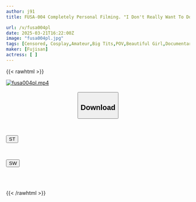 ```yaml
---
author: j91
title: FUSA-004 Completely Personal Filming. "I Don't Really Want To Do It, But..." This Is The Reality. Cosplayer Who Gets Fucked For Free By A Man She Doesn't Like. Secret Footage Of A Cameraman Banished From The Area 4

url: /v/fusa004pl
date: 2025-03-21T16:22:00Z
image: "fusa004pl.jpg"
tags: [Censored, Cosplay,Amateur,Big Tits,POV,Beautiful Girl,Documentary	]
maker: [Fujisan]
actress: [ ]
---
```



{{< rawhtml >}}

<div class="video" data-videoid="ldl3v1DZw6T7RP4">
    <a href="javascript:;">
        <img src="/v/fusa004pl/fusa004pl.jpg" width="WIDTH" height="HEIGHT" alt="fusa004pl.mp4" loading="lazy">
    </a>
</div>

<script type="text/javascript" src="https://j91.asia/asset/on-demand-st.js"></script>

<br>
  <link rel="stylesheet" href="https://j91.asia/asset/bs5.css">
  
  <center>
  <button class="btn btn-primary" type="button" data-bs-toggle="collapse" data-bs-target=".multi-collapse" aria-expanded="false" aria-controls="multiCollapseExample1 multiCollapseExample2"><h2>Download</h2></button></center>
</p>
<div class="row">
  <div class="col">
    <div class="collapse multi-collapse" id="multiCollapseExample1">
      <div class="card card-body">
	      	      <br>
<div class="buttons">  
<p><a href="/v/fusa004pl/st.html" target="_blank"><button class="btn-hover color-3"><i class="fa fa-download"></i> ST</button></a></p></div>
    </div>
  </div>
</div>
  <div class="col">
    <div class="collapse multi-collapse" id="multiCollapseExample2">
      <div class="card card-body">
	      <br>
<div class="buttons">
<p><a href="/v/fusa004pl/sw.html" target="_blank"><button class="btn-hover color-2"><i class="fa fa-download"></i> SW</button></a></p></div>
<br><br>
      </div>
    </div>
  </div>
</div>

{{< /rawhtml >}}